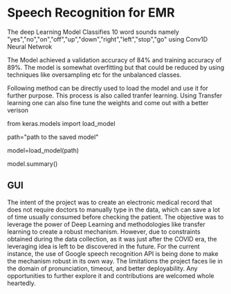 # Speech Recognition for EMR

The deep Learning Model Classifies 10 word sounds namely "yes","no","on","off","up","down","right","left","stop","go" using Conv1D Neural Netwrok 

The Model achieved a validation accuracy of 84% and training accuracy of 89%. The model is somewhat overfitting but that could be reduced by using techniques like oversampling etc for the unbalanced classes.

Following method can be directly used to load the model and use it for further purpose. This process is also called tranfer learning. Using Transfer learning one can also fine tune the weights and come out with a better verison 

from keras.models import load_model

path="path to the saved model"

model=load_model(path)

model.summary()

## GUI

The intent of the project was to create an electronic medical record that does not require doctors to manually type in the data, which can save a lot of time usually consumed before checking the patient. The objective was to leverage the power of Deep Learning and methodologies like transfer learning to create a robust mechanism. However, due to constraints obtained during the data collection, as it was just after the COVID era, the leveraging idea is left to be discovered in the future. For the current instance, the use of Google speech recognition API is being done to make the mechanism robust in its own way. The limitations the project faces lie in the domain of pronunciation, timeout, and better deployability. Any opportunities to further explore it and contributions are welcomed whole heartedly.
